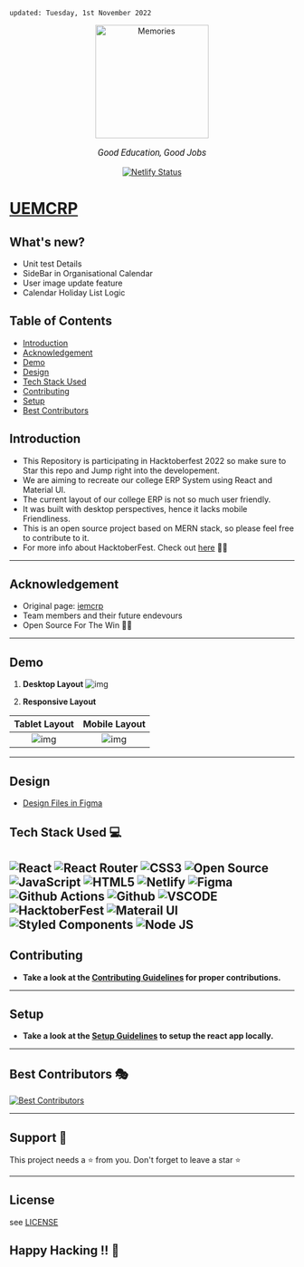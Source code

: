 
    updated: Tuesday, 1st November 2022

<div align=center>
    <a href="https://uemcrp.netlify.app">
        <img width=200 src="assets/logo.png" alt="Memories">
    </a>
    <p style="font-family: roboto, calibri; font-size:12pt; font-style:italic">Good Education, Good Jobs</p>
    <a href="https://app.netlify.com/sites/uemcrp/deploys">
        <img src="https://api.netlify.com/api/v1/badges/42b2df54-b5f2-40ab-b15d-b4c6e75ec3de/deploy-status" alt="Netlify Status">
    </a>
</div>


# [UEMCRP](https://uemcrp.netlify.app)

## What's new?

- Unit test Details
- SideBar in Organisational Calendar
- User image update feature
- Calendar Holiday List Logic

## Table of Contents

- [Introduction](#introduction)
- [Acknowledgement](#acknowledgement)
- [Demo](#demo)
- [Design](#design)
- [Tech Stack Used](#tech-stack-used-💻)
- [Contributing](#contributing)
- [Setup](#setup)
- [Best Contributors](#best-contributors-🎭)

## Introduction

- This Repository is participating in Hacktoberfest 2022 so make sure to Star this repo and Jump right into the developement.
- We are aiming to recreate our college ERP System using React and Material UI.
- The current layout of our college ERP is not so much user friendly.
- It was built with desktop perspectives, hence it lacks mobile Friendliness.
- This is an open source project based on MERN stack, so please feel free to contribute to it. 
- For more info about HacktoberFest. Check out [here](https://hacktoberfest.com) 🍾🥂

---

## Acknowledgement

- Original page: [iemcrp]
- Team members and their future endevours
- Open Source For The Win 🌟🌟

---

## Demo

1. **Desktop Layout**
![img](./assets/macbook.png)

2. **Responsive Layout**

  | **Tablet Layout** | **Mobile Layout** |
  |:-----------------:|:-----------------:|
  |           ![img](./assets/ipad.png)     |     ![img](./assets/mobile.png)        |

---

## Design

- [Design Files in Figma](https://www.figma.com/file/UuiAL0DJCWWIyKnDZWOFb9/UEMCRP?node-id=1%3A387)

## Tech Stack Used 💻

![React](https://img.shields.io/badge/react-%2320232a.svg?style=for-the-badge&logo=react&logoColor=%2361DAFB)
![React Router](https://img.shields.io/badge/React_Router-CA4245?style=for-the-badge&logo=react-router&logoColor=white)
![CSS3](https://img.shields.io/badge/css3-%231572B6.svg?style=for-the-badge&logo=css3&logoColor=white)
![Open Source](https://img.shields.io/badge/Open%20Source-%23F05032.svg?style=for-the-badge&logo=open-source-initiative&logoColor=white)
![JavaScript](https://img.shields.io/badge/javascript-%23323330.svg?style=for-the-badge&logo=javascript&logoColor=%23F7DF1E)
![HTML5](https://img.shields.io/badge/html5-%23E34F26.svg?style=for-the-badge&logo=html5&logoColor=white)
![Netlify](https://img.shields.io/badge/netlify-%23000000.svg?style=for-the-badge&logo=netlify&logoColor=#00C7B7)
![Figma](https://img.shields.io/badge/Figma-%23F24E1E.svg?style=for-the-badge&logo=figma&logoColor=white)
![Github Actions](https://img.shields.io/badge/GitHub%20Actions-%232671E5.svg?style=for-the-badge&logo=github-actions&logoColor=white)
![Github](https://img.shields.io/badge/GitHub-%23121011.svg?style=for-the-badge&logo=github&logoColor=white)
![VSCODE](https://img.shields.io/badge/VSCode-%23007ACC.svg?style=for-the-badge&logo=visual-studio-code&logoColor=white)
![HacktoberFest](https://img.shields.io/badge/Hacktoberfest-%23F05032.svg?style=for-the-badge&logo=open-source-initiative&logoColor=white)
![Materail UI](https://img.shields.io/badge/Material--UI-0081CB?style=for-the-badge&logo=material-ui&logoColor=white)
![Styled Components](https://img.shields.io/badge/styled--components-DB7093?style=for-the-badge&logo=styled-components&logoColor=white)
![Node JS](	https://img.shields.io/badge/Node.js-43853D?style=for-the-badge&logo=node.js&logoColor=white)
---

## Contributing

- **Take a look at the [Contributing Guidelines](CONTRIBUTING.md) for proper contributions.**

---

## Setup

- **Take a look at the [Setup Guidelines](rules/SETUP.md) to setup the react app locally.**

---

## Best Contributors 🎭

[![Best Contributors](https://contrib.rocks/image?repo=warmachine028/uemcrp)](https://github.com/warmachine028/uemcrp/graphs/contributors)

---
## Support 🙏

This project needs a ⭐️ from you. Don't forget to leave a star ⭐️

---

## License

see [LICENSE]

## Happy Hacking !! 🌠

[license]: https://github.com/warmachine028/uemcrp/blob/main/LICENSE
[iemcrp]: https://www.iemcrp.com/
